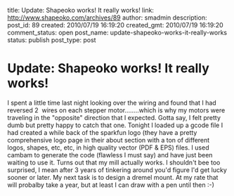 title: Update: Shapeoko works! It really works!
link: http://www.shapeoko.com/archives/89
author: smadmin
description: 
post_id: 89
created: 2010/07/19 16:19:20
created_gmt: 2010/07/19 16:19:20
comment_status: open
post_name: update-shapeoko-works-it-really-works
status: publish
post_type: post

# Update: Shapeoko works! It really works!

I spent a little time last night looking over the wiring and found that I had reversed 2  wires on each stepper motor........which is why my motors were traveling in the "opposite" direction that I expected. Gotta say, I felt pretty dumb but pretty happy to catch that one. Tonight I loaded up a gcode file I had created a while back of the sparkfun logo (they have a pretty comprehensive logo page in their about section with a ton of different logos, shapes, etc, etc, in high quality vector (PDF & EPS) files. I used cambam to generate the code (flawless I must say) and have just been waiting to use it. Turns out that my mill actually works. I shouldn't bee too surprised, I mean after 3 years of tinkering around you'd figure I'd get lucky sooner or later. My next task is to design a dremel mount. At my rate that will probalby take a year, but at least I can draw with a pen until then :-)